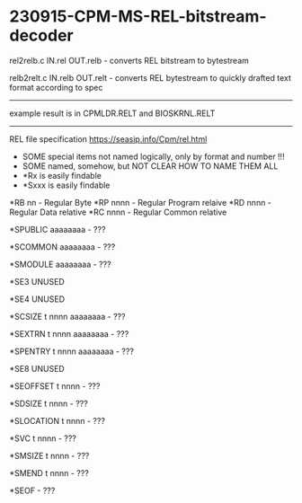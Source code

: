 # 230915-CPM-MS-REL-bitstream-decoder

rel2relb.c IN.rel OUT.relb - converts REL bitstream to bytestream

relb2relt.c IN.relb OUT.relt - converts REL bytestream to quickly drafted text format according to spec

---

example result is in CPMLDR.RELT and BIOSKRNL.RELT

---

REL file specification
https://seasip.info/Cpm/rel.html

- SOME special items not named logically, only by format and number !!!
- SOME named, somehow, but NOT CLEAR HOW TO NAME THEM ALL
- *Rx   is easily findable
- *Sxxx is easily findable


*RB nn         - Regular Byte
*RP nnnn       - Regular Program relaive
*RD nnnn       - Regular Data relative
*RC nnnn       - Regular Common relative

*SPUBLIC aaaaaaaa    - ???

*SCOMMON aaaaaaaa    - ???

*SMODULE aaaaaaaa    - ???


*SE3 UNUSED

*SE4 UNUSED


*SCSIZE t nnnn aaaaaaaa    - ???

*SEXTRN t nnnn aaaaaaaa    - ???

*SPENTRY t nnnn aaaaaaaa   - ???


*SE8 UNUSED


*SEOFFSET t nnnn     - ???

*SDSIZE t nnnn       - ???

*SLOCATION t nnnn    - ???

*SVC t nnnn          - ???

*SMSIZE t nnnn       - ???

*SMEND t nnnn        - ???

*SEOF                - ???

